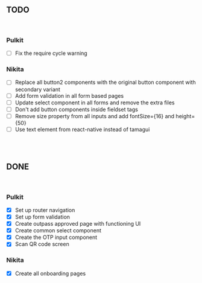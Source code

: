 ## TODO

<br/>

### Pulkit

- [ ] Fix the require cycle warning

### Nikita

- [ ] Replace all button2 components with the original button component with secondary variant
- [ ] Add form validation in all form based pages
- [ ] Update select component in all forms and remove the extra files
- [ ] Don't add button components inside fieldset tags
- [ ] Remove size property from all inputs and add fontSize={16} and height={50}
- [ ] Use text element from react-native instead of tamagui

<br/><br/>

## DONE

<br/>

### Pulkit

- [x] Set up router navigation
- [x] Set up form validation
- [x] Create outpass approved page with functioning UI
- [x] Create common select component
- [x] Create the OTP input component
- [x] Scan QR code screen

### Nikita

- [x] Create all onboarding pages
